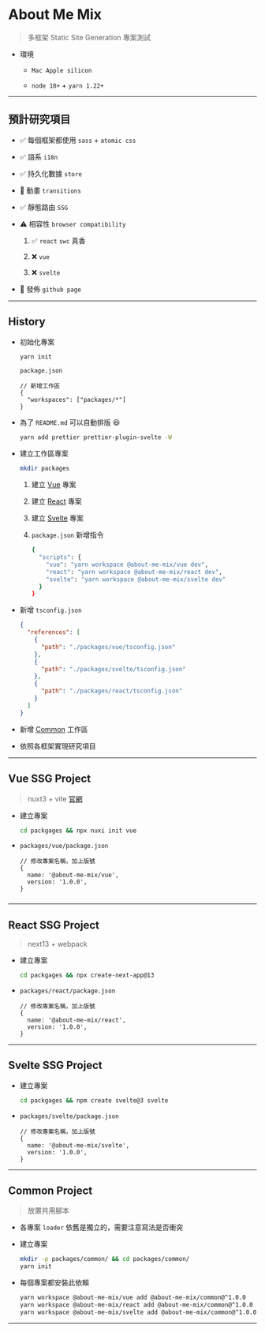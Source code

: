 # About Me Mix

> 多框架 Static Site Generation 專案測試

- 環境

  - `Mac Apple silicon`

  - `node 18+` + `yarn 1.22+`

---

## 預計研究項目

- ✅ 每個框架都使用 `sass` + `atomic css`

- ✅ 語系 `i18n`

- ✅ 持久化數據 `store`

- 🚸 動畫 `transitions`

- ✅ 靜態路由 `SSG`

- ⚠️ 相容性 `browser compatibility`

  1. ✅ `react` `swc` 真香
  
  2. ❌ `vue`
  
  3. ❌ `svelte`

- 🚸 發佈 `github page`

---

## History

- 初始化專案

  ```sh
  yarn init
  ```

  `package.json`

  ```json5
  // 新增工作區
  {
    "workspaces": ["packages/*"]
  }
  ```

- 為了 `README.md` 可以自動排版 😆

  ```sh
  yarn add prettier prettier-plugin-svelte -W
  ```

- 建立工作區專案

  ```sh
  mkdir packages
  ```

  1. 建立 [Vue](#vue-ssg-project) 專案

  2. 建立 [React](#react-ssg-project) 專案

  3. 建立 [Svelte](#svelte-ssg-project) 專案

  4. `package.json` 新增指令

     ```sh
     {
       "scripts": {
         "vue": "yarn workspace @about-me-mix/vue dev",
         "react": "yarn workspace @about-me-mix/react dev",
         "svelte": "yarn workspace @about-me-mix/svelte dev"
       }
     }
     ```

- 新增 `tsconfig.json`

  ```json
  {
    "references": [
      {
        "path": "./packages/vue/tsconfig.json"
      },
      {
        "path": "./packages/svelte/tsconfig.json"
      },
      {
        "path": "./packages/react/tsconfig.json"
      }
    ]
  }
  ```

- 新增 [Common](#common-project) 工作區

- 依照各框架實現研究項目

---

## Vue SSG Project

> nuxt3 + vite [官網](https://nuxt.com/docs/getting-started/installation)

- 建立專案

  ```sh
  cd packgages && npx nuxi init vue
  ```

- `packages/vue/package.json`

  ```json5
  // 修改專案名稱，加上版號
  {
    name: '@about-me-mix/vue',
    version: '1.0.0',
  }
  ```

###

---

## React SSG Project

> next13 + webpack

- 建立專案

  ```sh
  cd packgages && npx create-next-app@13
  ```

- `packages/react/package.json`

  ```json5
  // 修改專案名稱，加上版號
  {
    name: '@about-me-mix/react',
    version: '1.0.0',
  }
  ```

---

## Svelte SSG Project

- 建立專案

  ```sh
  cd packgages && npm create svelte@3 svelte
  ```

- `packages/svelte/package.json`

  ```json5
  // 修改專案名稱，加上版號
  {
    name: '@about-me-mix/svelte',
    version: '1.0.0',
  }
  ```

---

## Common Project

> 放置共用腳本

- 各專案 `loader` 依舊是獨立的，需要注意寫法是否衝突

- 建立專案

  ```sh
  mkdir -p packages/common/ && cd packages/common/
  yarn init
  ```

- 每個專案都安裝此依賴

  ```sh
  yarn workspace @about-me-mix/vue add @about-me-mix/common@^1.0.0
  yarn workspace @about-me-mix/react add @about-me-mix/common@^1.0.0
  yarn workspace @about-me-mix/svelte add @about-me-mix/common@^1.0.0
  ```

---

